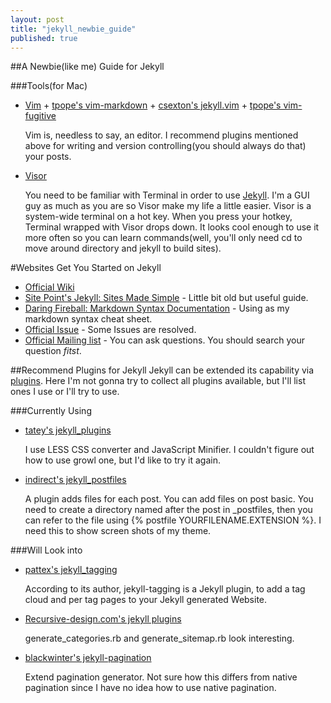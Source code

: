 ```yaml
---
layout: post
title: "jekyll_newbie_guide"
published: true
---
```


##A Newbie(like me) Guide for Jekyll

###Tools(for Mac)
* [Vim](http://www.vim.org/) + [tpope's vim-markdown](https://github.com/tpope/vim-markdown) + [csexton's jekyll.vim](https://github.com/csexton/jekyll.vim) + [tpope's vim-fugitive](https://github.com/tpope/vim-fugitive)

  Vim is, needless to say, an editor. I recommend plugins mentioned above for writing and version controlling(you should always do that) your posts.

* [Visor](http://visor.binaryage.com/)

  You need to be familiar with Terminal in order to use [Jekyll](https://github.com/mojombo/jekyll). I'm a GUI guy as much as you are so Visor make my life a little easier. Visor is a system-wide terminal on a hot key.
  When you press your hotkey, Terminal wrapped with Visor drops down. It looks cool enough to use it more often so you can learn commands(well, you'll only need cd to move around directory and jekyll to build sites).
  
#Websites Get You Started on Jekyll
* [Official Wiki](https://github.com/mojombo/jekyll/wiki)
* [Site Point's Jekyll: Sites Made Simple](http://articles.sitepoint.com/article/jekyll-sites-made-simple) - Little bit old but useful guide.
* [Daring Fireball: Markdown Syntax Documentation](http://daringfireball.net/projects/markdown/syntax) - Using as my markdown syntax cheat sheet.
* [Official Issue](https://github.com/mojombo/jekyll/issues) - Some Issues are resolved.
* [Official Mailing list](http://groups.google.com/group/jekyll-rb) - You can ask questions. You should search your question *fitst*. 

##Recommend Plugins for Jekyll
Jekyll can be extended its capability via [plugins](https://github.com/mojombo/jekyll/wiki/Plugins). Here I'm not gonna try to collect all plugins available, but I'll list ones I use or I'll try to use.

###Currently Using

* [tatey's jekyll\_plugins](https://github.com/tatey/jekyll_plugins)

  I use LESS CSS converter and JavaScript Minifier. I couldn't figure out how to use growl one, but I'd like to try it again.

* [indirect's jekyll\_postfiles](https://github.com/indirect/jekyll-postfiles)

  A plugin adds files for each post. You can add files on post basic. You need to create a directory named after the post in \_postfiles, then you can refer to the file using {% postfile YOURFILENAME.EXTENSION %}.
  I need this to show screen shots of my theme.

###Will Look into

* [pattex's jekyll\_tagging](https://github.com/pattex/jekyll-tagging)

  According to its author, jekyll-tagging is a Jekyll plugin, to add a tag cloud and per tag pages to your Jekyll generated Website.

* [Recursive-design.com's jekyll plugins](http://recursive-design.com/projects/jekyll-plugins/)

  generate\_categories.rb and generate\_sitemap.rb look interesting.

* [blackwinter's jekyll-pagination](https://github.com/blackwinter/jekyll-pagination)

  Extend pagination generator. Not sure how this differs from native pagination since I have no idea how to use native pagination.
